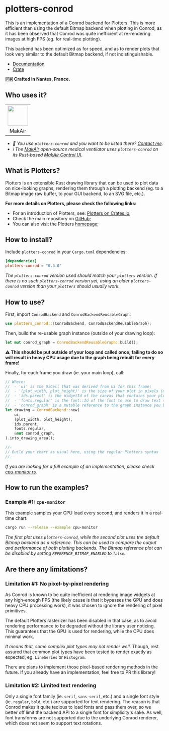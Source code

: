 # plotters-conrod

This is an implementation of a Conrod backend for Plotters. This is more efficient than using the default Bitmap backend when plotting in Conrod, as it has been observed that Conrod was quite inefficient at re-rendering images at high FPS (eg. for real-time plotting).

This backend has been optimized as for speed, and as to render plots that look very similar to the default Bitmap backend, if not indistinguishable.

* [Documentation](https://docs.rs/crate/plotters-conrod)
* [Crate](https://crates.io/crates/plotters-conrod)

**🇫🇷 Crafted in Nantes, France.**

## Who uses it?

<table>
<tr>
<td align="center"><a href="https://makair.life/"><img src="https://valeriansaliou.github.io/plotters-conrod/images/makair.png" height="64" /></a></td>
</tr>
<tr>
<td align="center">MakAir</td>
</tr>
</table>

* _👋 You use `plotters-conrod` and you want to be listed there? [Contact me](https://valeriansaliou.name/)._
* _ℹ️ The [MakAir](https://makair.life/) open-source medical ventilator uses `plotters-conrod` on its Rust-based [MakAir Control UI](https://github.com/makers-for-life/makair-control-ui/)._

## What is Plotters?

Plotters is an extensible Rust drawing library that can be used to plot data on nice-looking graphs, rendering them through a plotting backend (eg. to a Bitmap image raw buffer, to your GUI backend, to an SVG file, etc.).

**For more details on Plotters, please check the following links:**

- For an introduction of Plotters, see: [Plotters on Crates.io](https://crates.io/crates/plotters);
- Check the main repository on [GitHub](https://github.com/38/plotters);
- You can also visit the Plotters [homepage](https://plotters-rs.github.io/);

## How to install?

Include `plotters-conrod` in your `Cargo.toml` dependencies:

```toml
[dependencies]
plotters-conrod = "0.3.0"
```

_The `plotters-conrod` version used should match your `plotters` version. If there is no such `plotters-conrod` version yet, using an older `plotters-conrod` version than your `plotters` should usually work._

## How to use?

First, import `ConrodBackend` and `ConrodBackendReusableGraph`:

```rust
use plotters_conrod::{ConrodBackend, ConrodBackendReusableGraph};
```

Then, build the re-usable graph instance (outside of your drawing loop):

```rust
let mut conrod_graph = ConrodBackendReusableGraph::build();
```

**⚠️ This should be put outside of your loop and called once; failing to do so will result in heavy CPU usage due to the graph being rebuilt for every frame!**

Finally, for each frame you draw (ie. your main loop), call:

```rust
// Where:
//  - 'ui' is the UiCell that was derived from Ui for this frame;
//  - '(plot_width, plot_height)' is the size of your plot in pixels (make sure it matches its parent canvas size);
//  - 'ids.parent' is the WidgetId of the canvas that contains your plot (of the same size than the plot itself);
//  - 'fonts.regular' is the font::Id of the font to use to draw text (ie. a Conrod font identifier);
//  - 'conrod_graph' is a mutable reference to the graph instance you built outside of the drawing loop (pass it as a mutable reference);
let drawing = ConrodBackend::new(
    ui,
    (plot_width, plot_height),
    ids.parent,
    fonts.regular,
    &mut conrod_graph,
).into_drawing_area();

//-
// Build your chart as usual here, using the regular Plotters syntax
//-
```

_If you are looking for a full example of an implementation, please check [cpu-monitor.rs](./examples/cpu-monitor.rs)._

## How to run the examples?

### Example #1: `cpu-monitor`

This example samples your CPU load every second, and renders it in a real-time chart:

```sh
cargo run --release --example cpu-monitor
```

_The first plot uses `plotters-conrod`, while the second plot uses the default Bitmap backend as a reference. This can be used to compare the output and performance of both plotting backends. The Bitmap reference plot can be disabled by setting `REFERENCE_BITMAP_ENABLED` to `false`._

## Are there any limitations?

### Limitation #1: No pixel-by-pixel rendering

As Conrod is known to be quite inefficient at rendering image widgets at any high-enough FPS (the likely cause is that it bypasses the GPU and does heavy CPU processing work), it was chosen to ignore the rendering of pixel primitives.

The default Plotters rasterizer has been disabled in that case, as to avoid rendering performance to be degraded without the library user noticing. This guarantees that the GPU is used for rendering, while the CPU does minimal work.

_It means that, some complex plot types may not render well._ Though, rest assured that common plot types have been tested to render exactly as expected, eg. `LineSeries` or `Histogram`.

There are plans to implement those pixel-based rendering methods in the future. If you already have an implementation, feel free to PR this library!

### Limitation #2: Limited text rendering

Only a single font family (ie. `serif`, `sans-serif`, etc.) and a single font style (ie. `regular`, `bold`, etc.) are supported for text rendering. The reason is that Conrod makes it quite tedious to load fonts and pass them over, so we better off limit the backend API to a single font for simplicity's sake. As well, font transforms are not supported due to the underlying Conrod renderer, which does not seem to support text rotations.
